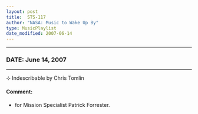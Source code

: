 ```yaml
---
layout: post
title:  STS-117
author: "NASA: Music to Wake Up By"
type: MusicPlaylist
date_modified: 2007-06-14
---
```


----
### DATE: June 14, 2007
----
⊹ Indescribable by Chris Tomlin

#### Comment:
* for Mission Specialist Patrick Forrester.
